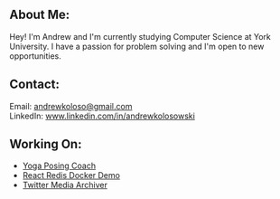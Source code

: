 ## About Me:
Hey! I'm Andrew and I'm currently studying Computer Science at York University. I have a passion for problem solving and I'm open to new opportunities.

## Contact:
Email: andrewkoloso@gmail.com \
LinkedIn: www.linkedin.com/in/andrewkolosowski

## Working On:
- [Yoga Posing Coach](https://github.com/AndrewKolosowski/Yoga-Posing-Coach)
- [React Redis Docker Demo](https://github.com/AndrewKolosowski/React-Node-Redis-Docker-Demo)
- [Twitter Media Archiver](https://github.com/AndrewKolosowski/Twitter-Media-Archiver)

